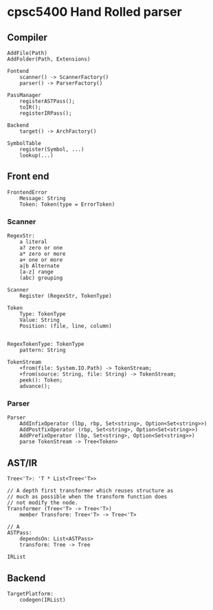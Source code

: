 # cpsc5400 Hand Rolled parser

## Compiler

	AddFile(Path)
	AddFolder(Path, Extensions)

	Fontend
		scanner() -> ScannerFactory()
		parser() -> ParserFactory()

	PassManager
		registerASTPass();
		toIR();
		registerIRPass();

	Backend
		target() -> ArchFactory()	

	SymbolTable
		register(Symbol, ...)
		lookup(...)

## Front end

	FrontendError
		Message: String
		Token: Token(type = ErrorToken)

### Scanner

	RegexStr:
		a literal
		a? zero or one
		a* zero or more
		a+ one or more
		a|b Alternate
		[a-z] range
		(abc) grouping

	Scanner
		Register (RegexStr, TokenType)

	Token 
		Type: TokenType 
		Value: String 
		Position: (file, line, column)


	RegexTokenType: TokenType
		pattern: String

	TokenStream
		+from(file: System.IO.Path) -> TokenStream;
		+from(source: String, file: String) -> TokenStream;
		peek(): Token;
		advance();

### Parser
	
	Parser
		AddInfixOperator (lbp, rbp, Set<string>, Option<Set<string>>)
		AddPostfixOperator (rbp, Set<string>, Option<Set<string>>)
		AddPrefixOperator (lbp, Set<string>, Option<Set<string>>)
		parse TokenStream -> Tree<Token>

## AST/IR
	Tree<'T>: 'T * List<Tree<'T>>
	
	// A depth first transformer which reuses structure as
	// much as possible when the transform function does
	// not modify the node.
	Transformer (Tree<'T> -> Tree<'T>)
		member Transform: Tree<'T> -> Tree<'T>

	// A 
	ASTPass:
		dependsOn: List<ASTPass>
		transform: Tree -> Tree 

	IRList

## Backend

	TargetPlatform:
		codegen(IRList)
